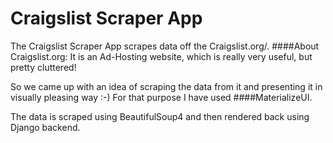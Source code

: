 # Craigslist Scraper App

The Craigslist Scraper App scrapes data off the Craigslist.org/. 
####About Craigslist.org: 
It is an Ad-Hosting website, which is really very useful, but pretty cluttered!

So we came up with an idea of scraping the data from it and presenting it in visually pleasing way :-)
For that purpose I have used ####MaterializeUI.

The data is scraped using BeautifulSoup4 and then rendered back using Django backend.